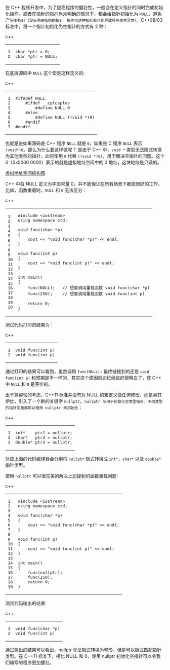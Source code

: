 在 C++ 程序开发中，为了提高程序的健壮性，一般会在定义指针的同时完成初始化操作，或者在指针的指向尚未明确的情况下，都会给指针初始化为 `NULL`，避免产生`野指针（没有明确指向的指针，操作也这种指针极可能导致程序发生异常）`。C++98/03 标准中，将一个指针初始化为空指针的方式有 2 种：

c++

<table><tbody><tr><td class="gutter"><pre><span class="line">1</span><br><span class="line">2</span><br></pre></td><td class="code"><pre><span class="line"><span class="type">char</span> *ptr = <span class="number">0</span>;</span><br><span class="line"><span class="type">char</span> *ptr = <span class="literal">NULL</span>;</span><br></pre></td></tr></tbody></table>

在底层源码中 `NULL` 这个宏是这样定义的:

c++

<table><tbody><tr><td class="gutter"><pre><span class="line">1</span><br><span class="line">2</span><br><span class="line">3</span><br><span class="line">4</span><br><span class="line">5</span><br><span class="line">6</span><br><span class="line">7</span><br></pre></td><td class="code"><pre><span class="line"><span class="meta">#<span class="keyword">ifndef</span> NULL</span></span><br><span class="line">    <span class="meta">#<span class="keyword">ifdef</span> __cplusplus</span></span><br><span class="line">        <span class="meta">#<span class="keyword">define</span> NULL 0</span></span><br><span class="line">    <span class="meta">#<span class="keyword">else</span></span></span><br><span class="line">        <span class="meta">#<span class="keyword">define</span> NULL ((void *)0)</span></span><br><span class="line">    <span class="meta">#<span class="keyword">endif</span></span></span><br><span class="line"><span class="meta">#<span class="keyword">endif</span></span></span><br></pre></td></tr></tbody></table>

也就是说如果源码是 C++ 程序 `NULL` 就是 `0`，如果是 C 程序 `NULL` 表示 `(void*)0`。那么为什么要这样做呢？ 是由于 C++ 中，`void *` 类型无法隐式转换为其他类型的指针，此时使用 `0` 代替 `((void *)0)`，用于解决空指针的问题。这个 0（0x0000 0000）表示的就是虚拟地址空间中的 0 地址，这块地址是只读的。

[虚拟地址空间结构图](https://subingwen.cn/linux/file-descriptor/#1-2-%E5%88%86%E5%8C%BA "虚拟地址空间结构图")

C++ 中将 NULL 定义为字面常量 0，并不能保证在所有场景下都能很好的工作，比如，函数重载时，`NULL` 和 `0` 无法区分：

c++

<table><tbody><tr><td class="gutter"><pre><span class="line">1</span><br><span class="line">2</span><br><span class="line">3</span><br><span class="line">4</span><br><span class="line">5</span><br><span class="line">6</span><br><span class="line">7</span><br><span class="line">8</span><br><span class="line">9</span><br><span class="line">10</span><br><span class="line">11</span><br><span class="line">12</span><br><span class="line">13</span><br><span class="line">14</span><br><span class="line">15</span><br><span class="line">16</span><br><span class="line">17</span><br><span class="line">18</span><br><span class="line">19</span><br><span class="line">20</span><br></pre></td><td class="code"><pre><span class="line"><span class="meta">#<span class="keyword">include</span> <span class="string">&lt;iostream&gt;</span></span></span><br><span class="line"><span class="keyword">using</span> <span class="keyword">namespace</span> std;</span><br><span class="line"></span><br><span class="line"><span class="function"><span class="type">void</span> <span class="title">func</span><span class="params">(<span class="type">char</span> *p)</span></span></span><br><span class="line"><span class="function"></span>{</span><br><span class="line">    cout &lt;&lt; <span class="string">"void func(char *p)"</span> &lt;&lt; endl;</span><br><span class="line">}</span><br><span class="line"></span><br><span class="line"><span class="function"><span class="type">void</span> <span class="title">func</span><span class="params">(<span class="type">int</span> p)</span></span></span><br><span class="line"><span class="function"></span>{</span><br><span class="line">    cout &lt;&lt; <span class="string">"void func(int p)"</span> &lt;&lt; endl;</span><br><span class="line">}</span><br><span class="line"></span><br><span class="line"><span class="function"><span class="type">int</span> <span class="title">main</span><span class="params">()</span></span></span><br><span class="line"><span class="function"></span>{</span><br><span class="line">    <span class="built_in">func</span>(<span class="literal">NULL</span>);   <span class="comment">// 想要调用重载函数 void func(char *p)</span></span><br><span class="line">    <span class="built_in">func</span>(<span class="number">250</span>);    <span class="comment">// 想要调用重载函数 void func(int p)</span></span><br><span class="line"></span><br><span class="line">    <span class="keyword">return</span> <span class="number">0</span>;</span><br><span class="line">}</span><br></pre></td></tr></tbody></table>

测试代码打印的结果为：

c++

<table><tbody><tr><td class="gutter"><pre><span class="line">1</span><br><span class="line">2</span><br></pre></td><td class="code"><pre><span class="line"><span class="function"><span class="type">void</span> <span class="title">func</span><span class="params">(<span class="type">int</span> p)</span></span></span><br><span class="line"><span class="function"><span class="type">void</span> <span class="title">func</span><span class="params">(<span class="type">int</span> p)</span></span></span><br></pre></td></tr></tbody></table>

通过打印的结果可以看到，虽然调用 `func(NULL);` 最终链接到的还是 `void func(int p)` 和预期是不一样的，其实这个原因前边已经说的很明白了，在 C++ 中 `NULL` 和 `0` 是等价的。

出于兼容性的考虑，C++11 标准并没有对 NULL 的宏定义做任何修改，而是另其炉灶，引入了一个新的关键字 `nullptr`。`nullptr 专用于初始化空类型指针，不同类型的指针变量都可以使用 nullptr 来初始化`：

c++

<table><tbody><tr><td class="gutter"><pre><span class="line">1</span><br><span class="line">2</span><br><span class="line">3</span><br></pre></td><td class="code"><pre><span class="line"><span class="type">int</span>*    ptr1 = <span class="literal">nullptr</span>;</span><br><span class="line"><span class="type">char</span>*   ptr2 = <span class="literal">nullptr</span>;</span><br><span class="line"><span class="type">double</span>* ptr3 = <span class="literal">nullptr</span>;</span><br></pre></td></tr></tbody></table>

对应上面的代码编译器会分别将 `nullptr` 隐式转换成 `int*`、`char*` 以及 `double*` 指针类型。

使用 `nullptr` 可以很完美的解决上边提到的函数重载问题:

c++

<table><tbody><tr><td class="gutter"><pre><span class="line">1</span><br><span class="line">2</span><br><span class="line">3</span><br><span class="line">4</span><br><span class="line">5</span><br><span class="line">6</span><br><span class="line">7</span><br><span class="line">8</span><br><span class="line">9</span><br><span class="line">10</span><br><span class="line">11</span><br><span class="line">12</span><br><span class="line">13</span><br><span class="line">14</span><br><span class="line">15</span><br><span class="line">16</span><br><span class="line">17</span><br><span class="line">18</span><br><span class="line">19</span><br></pre></td><td class="code"><pre><span class="line"><span class="meta">#<span class="keyword">include</span> <span class="string">&lt;iostream&gt;</span></span></span><br><span class="line"><span class="keyword">using</span> <span class="keyword">namespace</span> std;</span><br><span class="line"></span><br><span class="line"><span class="function"><span class="type">void</span> <span class="title">func</span><span class="params">(<span class="type">char</span> *p)</span></span></span><br><span class="line"><span class="function"></span>{</span><br><span class="line">    cout &lt;&lt; <span class="string">"void func(char *p)"</span> &lt;&lt; endl;</span><br><span class="line">}</span><br><span class="line"></span><br><span class="line"><span class="function"><span class="type">void</span> <span class="title">func</span><span class="params">(<span class="type">int</span> p)</span></span></span><br><span class="line"><span class="function"></span>{</span><br><span class="line">    cout &lt;&lt; <span class="string">"void func(int p)"</span> &lt;&lt; endl;</span><br><span class="line">}</span><br><span class="line"></span><br><span class="line"><span class="function"><span class="type">int</span> <span class="title">main</span><span class="params">()</span></span></span><br><span class="line"><span class="function"></span>{</span><br><span class="line">    <span class="built_in">func</span>(<span class="literal">nullptr</span>);</span><br><span class="line">    <span class="built_in">func</span>(<span class="number">250</span>);</span><br><span class="line">    <span class="keyword">return</span> <span class="number">0</span>;</span><br><span class="line">}</span><br></pre></td></tr></tbody></table>

测试代码输出的结果:

c++

<table><tbody><tr><td class="gutter"><pre><span class="line">1</span><br><span class="line">2</span><br></pre></td><td class="code"><pre><span class="line"><span class="function"><span class="type">void</span> <span class="title">func</span><span class="params">(<span class="type">char</span> *p)</span></span></span><br><span class="line"><span class="function"><span class="type">void</span> <span class="title">func</span><span class="params">(<span class="type">int</span> p)</span></span></span><br></pre></td></tr></tbody></table>

通过输出的结果可以看出，nullptr 无法隐式转换为整形，但是可以隐式匹配指针类型。在 C++11 标准下，相比 NULL 和 0，使用 nullptr 初始化空指针可以令我们编写的程序更加健壮。